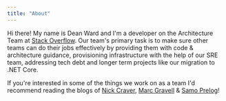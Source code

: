 ```yaml
---
title: "About"
---
```

Hi there! My name is Dean Ward and I'm a developer on the Architecture Team at [Stack Overflow](https://stackoverflow.com/). Our team's primary task is to make sure other teams can do their jobs effectively by providing them with code & architecture guidance, provisioning infrastructure with the help of our SRE team, addressing tech debt and longer term projects like our migration to .NET Core.

If you're interested in some of the things we work on as a team I'd recommend reading the blogs of [Nick Craver](https://nickcraver.com/), [Marc Gravell](http://marcgravell.com) & [Samo Prelog](https://m0sa.net/)!